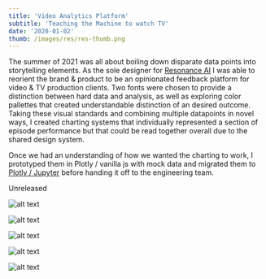 ```yaml
---
title: 'Video Analytics Platform'
subtitle: 'Teaching the Machine to watch TV'
date: '2020-01-02'
thumb: /images/res/res-thumb.png
---
```


The summer of 2021 was all about boiling down disparate data points into storytelling elements. As the sole designer for [Resonance AI](https://www.resonanceai.com/) I was able to reorient the brand & product to be an opinionated feedback platform for video & TV production clients. Two fonts were chosen to provide a distinction between hard data and analysis, as well as exploring color pallettes that created understandable distinction of an desired outcome. Taking these visual standards and combining multiple datapoints in novel ways, I created charting systems that individually represented a section of episode performance but that could be read together overall due to the shared design system. 

Once we had an understanding of how we wanted the charting to work, I prototyped them in Plotly / vanilla js with mock data and migrated them to [Plotly / Jupyter](https://plotly.com/dash/workspaces/?tab=jupyter-notebooks) before handing it off to the engineering team.  

Unreleased


![alt text](/images/res/res-00.png "Episode analysis dashboard")

![alt text](/images/res/res-10.png "Blocking out available data on page")

![alt text](/images/res/res-20.png "Sketches of data, blocking out possible layouts")

![alt text](/images/res/res-30.png "Branding, design system")

![alt text](/images/res/res-40.png "Additional comparative dataviz for reporting")
